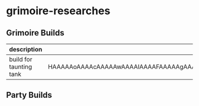 # grimoire-researches

## Grimoire Builds

|description|hash|
|-|-|
|build for taunting tank|HAAAAAoAAAAcAAAAAwAAAAIAAAAFAAAAAgAAACAAAAACAAAAAwAAABwAAAADAAAAAgAAAAUAAAACAAAAIwAAAAIAAAADAAAAHAAAAAMAAAACAAAABQAAAAIAAAAlAAAAAgAAAAMAAAAcAAAAAwAAAAIAAAAFAAAAAgAAAA4AAAACAAAAAQAAABwAAAADAAAAAgAAAAUAAAACAAAADwAAAAIAAAABAAAAHAAAAAMAAAACAAAABQAAAAIAAAARAAAAAgAAAAEAAAAcAAAAAwAAAAIAAAAGAAAAAgAAADIAAAACAAAAAQAAABwAAAADAAAAAgAAAAYAAAACAAAANAAAAAIAAAABAAAAHAAAAAMAAAACAAAABgAAAAIAAAA1AAAAAgAAAAEAAAAcAAAAAwAAAAIAAAAGAAAAAgAAAD0AAAACAAAAAQAAAA==|

## Party Builds
